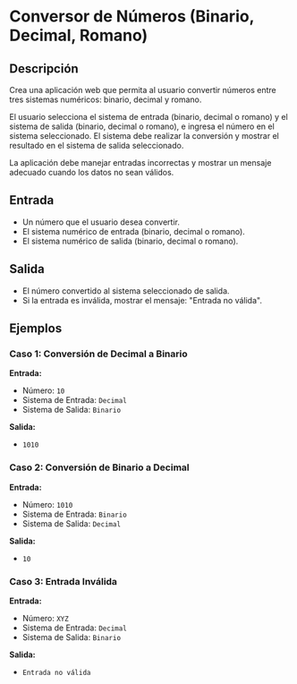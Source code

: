 # Conversor de Números (Binario, Decimal, Romano)

## Descripción
Crea una aplicación web que permita al usuario convertir números entre tres sistemas numéricos: binario, decimal y romano. 

El usuario selecciona el sistema de entrada (binario, decimal o romano) y el sistema de salida (binario, decimal o romano), e ingresa el número en el sistema seleccionado. El sistema debe realizar la conversión y mostrar el resultado en el sistema de salida seleccionado.

La aplicación debe manejar entradas incorrectas y mostrar un mensaje adecuado cuando los datos no sean válidos.

## Entrada
- Un número que el usuario desea convertir.
- El sistema numérico de entrada (binario, decimal o romano).
- El sistema numérico de salida (binario, decimal o romano).

## Salida
- El número convertido al sistema seleccionado de salida.
- Si la entrada es inválida, mostrar el mensaje: "Entrada no válida".

## Ejemplos

### Caso 1: Conversión de Decimal a Binario
**Entrada:**
- Número: `10`
- Sistema de Entrada: `Decimal`
- Sistema de Salida: `Binario`

**Salida:**
- `1010`

### Caso 2: Conversión de Binario a Decimal
**Entrada:**
- Número: `1010`
- Sistema de Entrada: `Binario`
- Sistema de Salida: `Decimal`

**Salida:**
- `10`

### Caso 3: Entrada Inválida
**Entrada:**
- Número: `XYZ`
- Sistema de Entrada: `Decimal`
- Sistema de Salida: `Binario`

**Salida:**
- `Entrada no válida`
